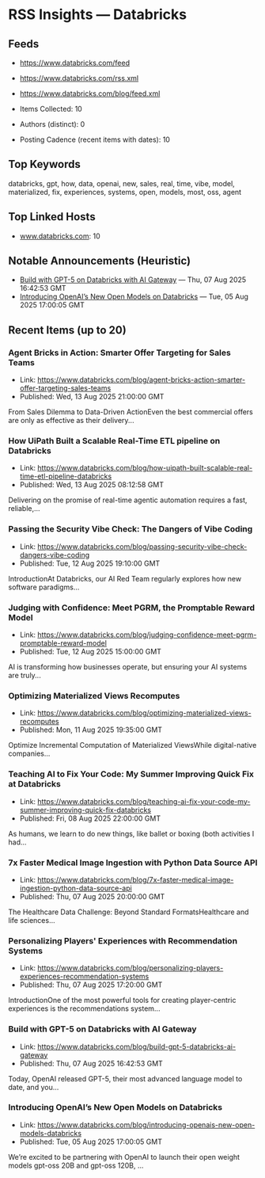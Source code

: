 # RSS Insights — Databricks

## Feeds
- https://www.databricks.com/feed
- https://www.databricks.com/rss.xml
- https://www.databricks.com/blog/feed.xml

- Items Collected: 10
- Authors (distinct): 0
- Posting Cadence (recent items with dates): 10

## Top Keywords

databricks, gpt, how, data, openai, new, sales, real, time, vibe, model, materialized, fix, experiences, systems, open, models, most, oss, agent

## Top Linked Hosts

- www.databricks.com: 10

## Notable Announcements (Heuristic)

- [Build with GPT-5 on Databricks with AI Gateway](https://www.databricks.com/blog/build-gpt-5-databricks-ai-gateway) — Thu, 07 Aug 2025 16:42:53 GMT
- [Introducing OpenAI’s New Open Models on Databricks](https://www.databricks.com/blog/introducing-openais-new-open-models-databricks) — Tue, 05 Aug 2025 17:00:05 GMT

## Recent Items (up to 20)

### Agent Bricks in Action: Smarter Offer Targeting for Sales Teams
- Link: https://www.databricks.com/blog/agent-bricks-action-smarter-offer-targeting-sales-teams
- Published: Wed, 13 Aug 2025 21:00:00 GMT

From Sales Dilemma to Data-Driven ActionEven the best commercial offers are only as effective as their delivery...

### How UiPath Built a Scalable Real-Time ETL pipeline on Databricks
- Link: https://www.databricks.com/blog/how-uipath-built-scalable-real-time-etl-pipeline-databricks
- Published: Wed, 13 Aug 2025 08:12:58 GMT

Delivering on the promise of real-time agentic automation requires a fast, reliable,...

### Passing the Security Vibe Check: The Dangers of Vibe Coding
- Link: https://www.databricks.com/blog/passing-security-vibe-check-dangers-vibe-coding
- Published: Tue, 12 Aug 2025 19:10:00 GMT

IntroductionAt Databricks, our AI Red Team regularly explores how new software paradigms...

### Judging with Confidence: Meet PGRM, the Promptable Reward Model
- Link: https://www.databricks.com/blog/judging-confidence-meet-pgrm-promptable-reward-model
- Published: Tue, 12 Aug 2025 15:00:00 GMT

AI is transforming how businesses operate, but ensuring your AI systems are truly...

### Optimizing Materialized Views Recomputes
- Link: https://www.databricks.com/blog/optimizing-materialized-views-recomputes
- Published: Mon, 11 Aug 2025 19:35:00 GMT

Optimize Incremental Computation of Materialized ViewsWhile digital-native companies...

### Teaching AI to Fix Your Code: My Summer Improving Quick Fix at Databricks
- Link: https://www.databricks.com/blog/teaching-ai-fix-your-code-my-summer-improving-quick-fix-databricks
- Published: Fri, 08 Aug 2025 22:00:00 GMT

As humans, we learn to do new things, like ballet or boxing (both activities I had...

### 7x Faster Medical Image Ingestion with Python Data Source API
- Link: https://www.databricks.com/blog/7x-faster-medical-image-ingestion-python-data-source-api
- Published: Thu, 07 Aug 2025 20:00:00 GMT

The Healthcare Data Challenge: Beyond Standard FormatsHealthcare and life sciences...

### Personalizing Players' Experiences with Recommendation Systems
- Link: https://www.databricks.com/blog/personalizing-players-experiences-recommendation-systems
- Published: Thu, 07 Aug 2025 17:20:00 GMT

IntroductionOne of the most powerful tools for creating player-centric experiences is the recommendations system...

### Build with GPT-5 on Databricks with AI Gateway
- Link: https://www.databricks.com/blog/build-gpt-5-databricks-ai-gateway
- Published: Thu, 07 Aug 2025 16:42:53 GMT

Today, OpenAI released GPT-5, their most advanced language model to date, and you...

### Introducing OpenAI’s New Open Models on Databricks
- Link: https://www.databricks.com/blog/introducing-openais-new-open-models-databricks
- Published: Tue, 05 Aug 2025 17:00:05 GMT

We’re excited to be partnering with OpenAI to launch their open weight models gpt-oss 20B and gpt-oss 120B, ...
